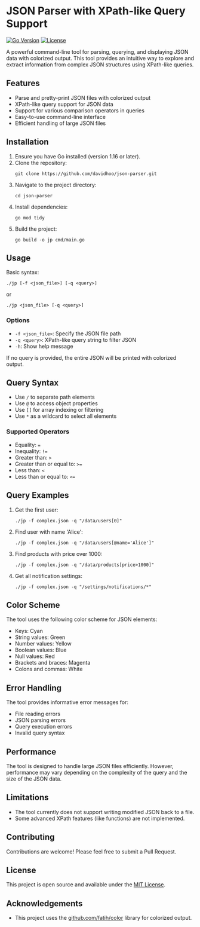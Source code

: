 # JSON Parser with XPath-like Query Support

[![Go Version](https://img.shields.io/badge/Go-1.16%2B-blue.svg)](https://golang.org/)
[![License](https://img.shields.io/badge/License-MIT-green.svg)](https://opensource.org/licenses/MIT)

A powerful command-line tool for parsing, querying, and displaying JSON data with colorized output. This tool provides an intuitive way to explore and extract information from complex JSON structures using XPath-like queries.

## Features

- Parse and pretty-print JSON files with colorized output
- XPath-like query support for JSON data
- Support for various comparison operators in queries
- Easy-to-use command-line interface
- Efficient handling of large JSON files

## Installation

1. Ensure you have Go installed (version 1.16 or later).
2. Clone the repository:
   ```
   git clone https://github.com/davidhoo/json-parser.git
   ```
3. Navigate to the project directory:
   ```
   cd json-parser
   ```
4. Install dependencies:
   ```
   go mod tidy
   ```
5. Build the project:
   ```
   go build -o jp cmd/main.go
   ```

## Usage

Basic syntax:

```
./jp [-f <json_file>] [-q <query>]
```

or

```
./jp <json_file> [-q <query>]
```

### Options

- `-f <json_file>`: Specify the JSON file path
- `-q <query>`: XPath-like query string to filter JSON
- `-h`: Show help message

If no query is provided, the entire JSON will be printed with colorized output.

## Query Syntax

- Use `/` to separate path elements
- Use `@` to access object properties
- Use `[]` for array indexing or filtering
- Use `*` as a wildcard to select all elements

### Supported Operators

- Equality: `=`
- Inequality: `!=`
- Greater than: `>`
- Greater than or equal to: `>=`
- Less than: `<`
- Less than or equal to: `<=`

## Query Examples

1. Get the first user:
   ```
   ./jp -f complex.json -q "/data/users[0]"
   ```

2. Find user with name 'Alice':
   ```
   ./jp -f complex.json -q "/data/users[@name='Alice']"
   ```

3. Find products with price over 1000:
   ```
   ./jp -f complex.json -q "/data/products[price>1000]"
   ```

4. Get all notification settings:
   ```
   ./jp -f complex.json -q "/settings/notifications/*"
   ```

## Color Scheme

The tool uses the following color scheme for JSON elements:

- Keys: Cyan
- String values: Green
- Number values: Yellow
- Boolean values: Blue
- Null values: Red
- Brackets and braces: Magenta
- Colons and commas: White

## Error Handling

The tool provides informative error messages for:
- File reading errors
- JSON parsing errors
- Query execution errors
- Invalid query syntax

## Performance

The tool is designed to handle large JSON files efficiently. However, performance may vary depending on the complexity of the query and the size of the JSON data.

## Limitations

- The tool currently does not support writing modified JSON back to a file.
- Some advanced XPath features (like functions) are not implemented.

## Contributing

Contributions are welcome! Please feel free to submit a Pull Request.

## License

This project is open source and available under the [MIT License](LICENSE).

## Acknowledgements

- This project uses the [github.com/fatih/color](https://github.com/fatih/color) library for colorized output.